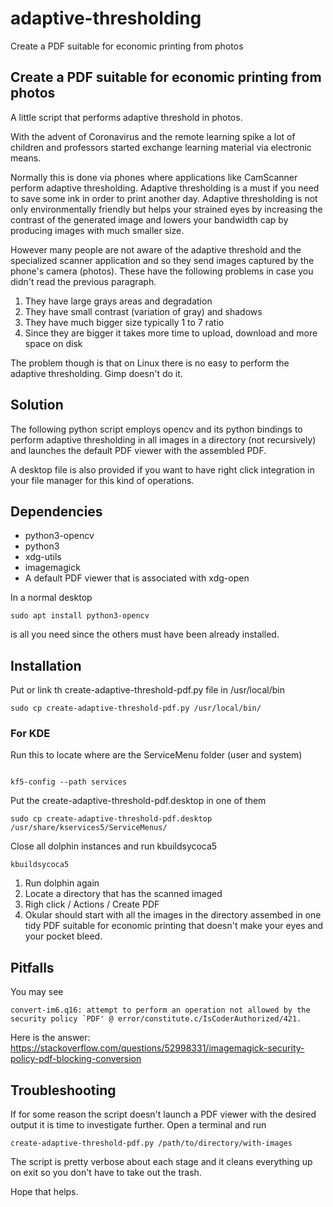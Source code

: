 # adaptive-thresholding
Create a PDF suitable for economic printing from photos

## Create a PDF suitable for economic printing from photos

A little script that performs adaptive threshold in photos.

With the advent of Coronavirus and the remote learning spike a lot of
children and professors started exchange learning material via electronic
means.

Normally this is done via phones where applications like CamScanner perform
adaptive thresholding.  Adaptive thresholding is a must if you need to save
some ink in order to print another day.  Adaptive thresholding is not only
environmentally friendly but helps your strained eyes by increasing the
contrast of the generated image and lowers your bandwidth cap by producing
images with much smaller size.

However many people are not aware of the adaptive threshold and the
specialized scanner application and so they send images captured by
the phone's camera (photos). These have the following problems in
case you didn't read the previous paragraph.

1. They have large grays areas and degradation
2. They have small contrast (variation of gray) and shadows
3. They have much bigger size typically 1 to 7 ratio
4. Since they are bigger it takes more time to upload, download and more
space on disk

The problem though is that on Linux there is no easy to perform the
adaptive thresholding. Gimp doesn't do it.

## Solution

The following python script employs opencv and its python bindings
to perform adaptive thresholding in all images in a directory
(not recursively) and launches the default PDF viewer with the
assembled PDF.

A desktop file is also provided if you want to have right click integration
in your file manager for this kind of operations.

## Dependencies

* python3-opencv
* python3
* xdg-utils
* imagemagick
* A default PDF viewer that is associated with xdg-open

In a normal desktop

```
sudo apt install python3-opencv
```

is all you need since the others must have been already installed.

## Installation

Put or link th create-adaptive-threshold-pdf.py file in /usr/local/bin

```
sudo cp create-adaptive-threshold-pdf.py /usr/local/bin/
```

### For KDE

Run this to locate where are the ServiceMenu folder (user and system)

```

kf5-config --path services
```

Put the create-adaptive-threshold-pdf.desktop in one of them

```
sudo cp create-adaptive-threshold-pdf.desktop /usr/share/kservices5/ServiceMenus/
```

Close all dolphin instances and run kbuildsycoca5

```
kbuildsycoca5
```

1. Run dolphin again
1. Locate a directory that has the scanned imaged
1. Righ click / Actions / Create PDF
1. Okular should start with all the images in the directory assembed in one tidy PDF
suitable for economic printing that doesn't make your eyes and your pocket
bleed.


## Pitfalls

You may see

```
convert-im6.q16: attempt to perform an operation not allowed by the security policy `PDF' @ error/constitute.c/IsCoderAuthorized/421.
```

Here is the answer: https://stackoverflow.com/questions/52998331/imagemagick-security-policy-pdf-blocking-conversion

## Troubleshooting

If for some reason the script doesn't launch a PDF viewer with the desired output it is time to investigate further. Open a terminal and run

```
create-adaptive-threshold-pdf.py /path/to/directory/with-images
```

The script is pretty verbose about each stage and it cleans everything up on exit so you don't have to take out the trash.

Hope that helps.
